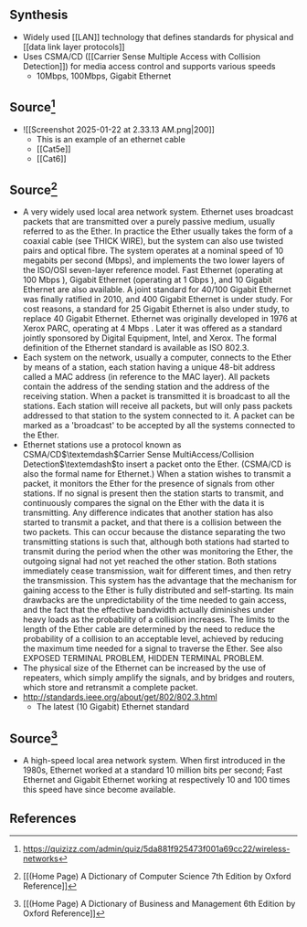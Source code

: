 ## Synthesis
- Widely used [[LAN]] technology that defines standards for physical and [[data link layer protocols]]
- Uses CSMA/CD ([[Carrier Sense Multiple Access with Collision Detection]]) for media access control and supports various speeds
	- 10Mbps, 100Mbps, Gigabit Ethernet
## Source[^1]
- ![[Screenshot 2025-01-22 at 2.33.13 AM.png|200]]
	- This is an example of an ethernet cable
	- [[Cat5e]]
	- [[Cat6]]

## Source[^2]
- A very widely used local area network system. Ethernet uses broadcast packets that are transmitted over a purely passive medium, usually referred to as the Ether. In practice the Ether usually takes the form of a coaxial cable (see THICK WIRE), but the system can also use twisted pairs and optical fibre. The system operates at a nominal speed of 10 megabits per second (Mbps), and implements the two lower layers of the ISO/OSI seven-layer reference model. Fast Ethernet (operating at 100 Mbps ), Gigabit Ethernet (operating at 1 Gbps ), and 10 Gigabit Ethernet are also available. A joint standard for 40/100 Gigabit Ethernet was finally ratified in 2010, and 400 Gigabit Ethernet is under study. For cost reasons, a standard for 25 Gigabit Ethernet is also under study, to replace 40 Gigabit Ethernet. Ethernet was originally developed in 1976 at Xerox PARC, operating at 4 Mbps . Later it was offered as a standard jointly sponsored by Digital Equipment, Intel, and Xerox. The formal definition of the Ethernet standard is available as ISO 802.3.
- Each system on the network, usually a computer, connects to the Ether by means of a station, each station having a unique 48-bit address called a MAC address (in reference to the MAC layer). All packets contain the address of the sending station and the address of the receiving station. When a packet is transmitted it is broadcast to all the stations. Each station will receive all packets, but will only pass packets addressed to that station to the system connected to it. A packet can be marked as a 'broadcast' to be accepted by all the systems connected to the Ether.
- Ethernet stations use a protocol known as CSMA/CD$\textemdash$Carrier Sense MultiAccess/Collision Detection$\textemdash$to insert a packet onto the Ether. (CSMA/CD is also the formal name for Ethernet.) When a station wishes to transmit a packet, it monitors the Ether for the presence of signals from other stations. If no signal is present then the station starts to transmit, and continuously compares the signal on the Ether with the data it is transmitting. Any difference indicates that another station has also started to transmit a packet, and that there is a collision between the two packets. This can occur because the distance separating the two transmitting stations is such that, although both stations had started to transmit during the period when the other was monitoring the Ether, the outgoing signal had not yet reached the other station. Both stations immediately cease transmission, wait for different times, and then retry the transmission. This system has the advantage that the mechanism for gaining access to the Ether is fully distributed and self-starting. Its main drawbacks are the unpredictability of the time needed to gain access, and the fact that the effective bandwidth actually diminishes under heavy loads as the probability of a collision increases. The limits to the length of the Ether cable are determined by the need to reduce the probability of a collision to an acceptable level, achieved by reducing the maximum time needed for a signal to traverse the Ether. See also EXPOSED TERMINAL PROBLEM, HIDDEN TERMINAL PROBLEM.
- The physical size of the Ethernet can be increased by the use of repeaters, which simply amplify the signals, and by bridges and routers, which store and retransmit a complete packet.
- http://standards.ieee.org/about/get/802/802.3.html
	- The latest (10 Gigabit) Ethernet standard
## Source[^3]
- A high-speed local area network system. When first introduced in the 1980s, Ethernet worked at a standard 10 million bits per second; Fast Ethernet and Gigabit Ethernet working at respectively 10 and 100 times this speed have since become available.
## References

[^1]: https://quizizz.com/admin/quiz/5da881f925473f001a69cc22/wireless-networks
[^2]: [[(Home Page) A Dictionary of Computer Science 7th Edition by Oxford Reference]]
[^3]: [[(Home Page) A Dictionary of Business and Management 6th Edition by Oxford Reference]]
